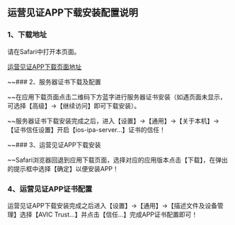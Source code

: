 ## 运营见证APP下载安装配置说明

### 1、下载地址

请在Safari中打开本页面。

[运营见证APP下载页面地址](https://apigateway.avictc.com/witnessapp/web/)

~~### 2、服务器证书下载及配置

~~在应用下载页面点击二维码下方蓝字进行服务器证书安装（如遇页面未显示，可选择【高级】->【继续访问】即可下载安装）。

~~服务器证书下载安装完成之后，进入【设置】->【通用】->【关于本机】->【证书信任设置】开启【ios-ipa-server...】证书的信任！

~~### 3、运营见证APP下载安装

~~Safari浏览器回退到应用下载页面，选择对应的应用版本点击【下载】，在弹出的提示框中选择【确定】以便安装APP！

### 4、运营见证APP证书配置

运营见证APP下载安装完成之后进入【设置】->【通用】->【描述文件及设备管理】选择【AVIC Trust...】并点击【信任...】完成APP证书配置即可！
